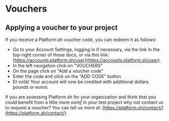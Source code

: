 # Vouchers

## Applying a voucher to your project

If you receive a Platform.sh voucher code, you can redeem it as follows:

- Go to your Account Settings, logging in if necessary, via the link in the top-right corner of these docs, or via this link: [https://accounts.platform.sh/user](https://accounts.platform.sh/user).
- In the left navigation click on "VOUCHERS"
- On the page click on "Add a voucher code"
- Enter the code and click on the "ADD CODE" button
- Et voilà! Your account will now be credited with additional dollars pounds or euros.

If you are assessing Platform.sh for your organization and think that you could benefit from a little more _oomf_ in your test project why not contact us to request a voucher? You can tell us more at: [https://platform.sh/contact/](https://platform.sh/contact/)
